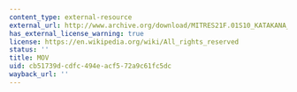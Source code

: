 ```yaml
---
content_type: external-resource
external_url: http://www.archive.org/download/MITRES21F.01S10_KATAKANA_EXERCISES/3a2.mov
has_external_license_warning: true
license: https://en.wikipedia.org/wiki/All_rights_reserved
status: ''
title: MOV
uid: cb51739d-cdfc-494e-acf5-72a9c61fc5dc
wayback_url: ''
---
```

